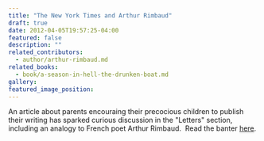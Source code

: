 ```yaml
---
title: "The New York Times and Arthur Rimbaud"
draft: true
date: 2012-04-05T19:57:25-04:00
featured: false
description: ""
related_contributors:
  - author/arthur-rimbaud.md
related_books:
  - book/a-season-in-hell-the-drunken-boat.md
gallery:
featured_image_position: 
---
```


An article about parents encouraing their precocious children to publish their writing has sparked curious discussion in the "Letters" section, including an analogy to French poet Arthur Rimbaud.  Read the banter [here](http://www.nytimes.com/2012/04/06/opinion/cant-drive-cant-vote-but-can-publish-a-book.html?_r=1).


